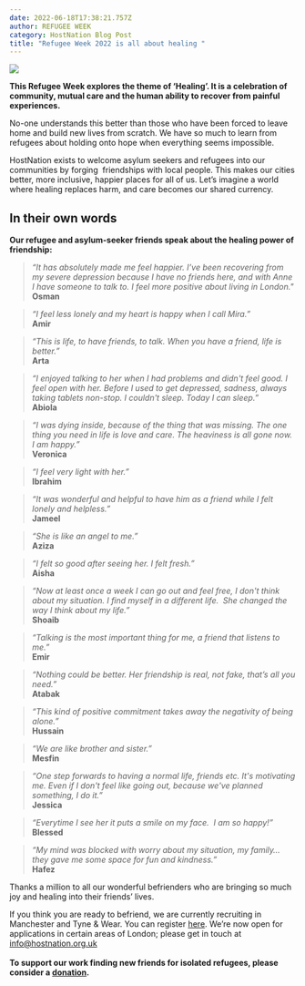 ```yaml
---
date: 2022-06-18T17:38:21.757Z
author: REFUGEE WEEK
category: HostNation Blog Post
title: "Refugee Week 2022 is all about healing "
---
```

![](/assets/refugee-week-header-logo.jpg)

**This Refugee Week explores the theme of ‘Healing’. It is a celebration of community, mutual care and the human ability to recover from painful experiences.**

No-one understands this better than those who have been forced to leave home and build new lives from scratch. We have so much to learn from refugees about holding onto hope when everything seems impossible.

HostNation exists to welcome asylum seekers and refugees into our communities by forging  friendships with local people. This makes our cities better, more inclusive, happier places for all of us. Let’s imagine a world where healing replaces harm, and care becomes our shared currency.

<!-- end -->

## In their own words

**Our refugee and asylum-seeker friends speak about the healing power of friendship:**

> *“It has absolutely made me feel happier. I’ve been recovering from my severe depression because I have no friends here, and with Anne I have someone to talk to. I feel more positive about living in London."* \
> **Osman**
 
> *“I feel less lonely and my heart is happy when I call Mira.”* \
> **Amir**
 
> *“This is life, to have friends, to talk. When you have a friend, life is better.”* \
> **Arta**
 
> *“I enjoyed talking to her when I had problems and didn't feel good. I feel open with her. Before I used to get depressed, sadness, always taking tablets non-stop. I couldn't sleep. Today I can sleep.”* \
> **Abiola**
 
> *“I was dying inside, because of the thing that was missing. The one thing you need in life is love and care. The heaviness is all gone now. I am happy.”* \
> **Veronica**  
 
> *“I feel very light with her.”* \
> **Ibrahim**
 
> *“It was wonderful and helpful to have him as a friend while I felt lonely and helpless.”* \
> **Jameel**
 
> *“She is like an angel to me.”* \
> **Aziza**
 
> *“I felt so good after seeing her. I felt fresh.”* \
> **Aisha**
 
> *“Now at least once a week I can go out and feel free, I don't think about my situation. I find myself in a different life.  She changed the way I think about my life.”* \
> **Shoaib**
 
> *“Talking is the most important thing for me, a friend that listens to me.”* \
> **Emir**
 
> *“Nothing could be better. Her friendship is real, not fake, that’s all you need.”* \
> **Atabak** 
 
> *“This kind of positive commitment takes away the negativity of being alone.”* \
> **Hussain**
 
> *“We are like brother and sister.”* \
> **Mesfin**
 
> *“One step forwards to having a normal life, friends etc. It's motivating me. Even if I don't feel like going out, because we've planned something, I do it.”* \
> **Jessica**
 
> *“Everytime I see her it puts a smile on my face.  I am so happy!”* \
> **Blessed**
 
> *“My mind was blocked with worry about my situation, my family… they gave me some space for fun and kindness.”* \
> **Hafez**

Thanks a million to all our wonderful befrienders who are bringing so much joy and healing into their friends’ lives. 

If you think you are ready to befriend, we are currently recruiting in Manchester and Tyne & Wear. You can register [here](https://www.hostnation.org.uk/befriend). We’re now open for applications in certain areas of London; please get in touch at info@hostnation.org.uk\
**\
To support our work finding new friends for isolated refugees, please consider a [donation](https://www.totalgiving.co.uk/donate/hostnation).**